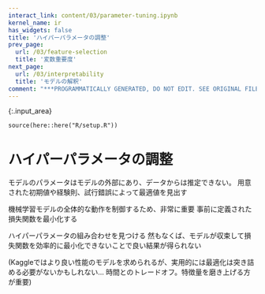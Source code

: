 ```yaml
---
interact_link: content/03/parameter-tuning.ipynb
kernel_name: ir
has_widgets: false
title: 'ハイパーパラメータの調整'
prev_page:
  url: /03/feature-selection
  title: '変数重要度'
next_page:
  url: /03/interpretability
  title: 'モデルの解釈'
comment: "***PROGRAMMATICALLY GENERATED, DO NOT EDIT. SEE ORIGINAL FILES IN /content***"
---
```




{:.input_area}
```
source(here::here("R/setup.R"))
```


# ハイパーパラメータの調整

モデルのパラメータはモデルの外部にあり、データからは推定できない。
用意された初期値や経験則、試行錯誤によって最適値を見出す

機械学習モデルの全体的な動作を制御するため、非常に重要
事前に定義された損失関数を最小化する

ハイパーパラメータの組み合わせを見つける
然もなくば、モデルが収束して損失関数を効率的に最小化できないことで良い結果が得られない

(Kaggleではより良い性能のモデルを求められるが、実用的には最適化は突き詰める必要がないかもしれない... 時間とのトレードオフ。特徴量を磨き上げる方が重要)

